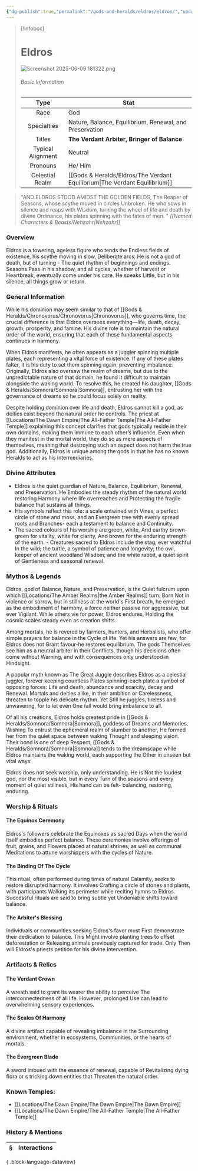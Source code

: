```yaml
---
{"dg-publish":true,"permalink":"/gods-and-heralds/eldros/eldros/","updated":"2025-06-10T19:02:19.733+01:00"}
---
```


> [!infobox]
> 
> # Eldros
> ![Screenshot 2025-06-09 181322.png](/img/user/Admin/Attachments/Screenshot%202025-06-09%20181322.png)
> ###### Basic Information
> 
> | Type | Stat |
> | :----: | --- |
> | Race | God |
> | Specialties | Nature, Balance, Equilibrium, Renewal, and Preservation |
> | Titles | **The Verdant Arbiter, Bringer of Balance** |
> | Typical Alignment | Neutral |
> | Pronouns | He/ Him |
> | Celestial Realm | [[Gods & Heralds/Eldros/The Verdant Equilibrium\|The Verdant Equilibrium]] |

> "AND ELDROS STOOD AMIDST THE GOLDEN FIELDS, The Reaper of Seasons, whose scythe moved in circles Unbroken. He who sows in silence and reaps with Wisdom, turning the wheel of life and death by divine Ordinance, his plates spinning with the fates of men. " <cite> [[Named Characters & Beasts/Nehzahr\|Nehzahr]] </cite>

### Overview
Eldros is a towering, ageless figure who tends the Endless fields of existence, his scythe moving in slow, Deliberate arcs. He is not a god of death, but of turning - The quiet rhythm of beginnings and endings. Seasons Pass in his shadow, and all cycles, whether of harvest or
Heartbreak, eventually come under his care. He speaks Little, but in his silence, all things grow or return.

### General Information
While his dominion may seem similar to that of [[Gods & Heralds/Chronovorus/Chronovorus\|Chronovorus]], who governs time, the crucial difference is that Eldros oversees everything—life, death, decay, growth, prosperity, and famine. His divine role is to maintain the natural order of the world, ensuring that each of these fundamental aspects continues in harmony.

When Eldros manifests, he often appears as a juggler spinning multiple plates, each representing a vital force of existence. If any of these plates falter, it is his duty to set them spinning again, preventing imbalance. Originally, Eldros also oversaw the realm of dreams, but due to the unpredictable nature of that domain, he found it difficult to maintain alongside the waking world. To resolve this, he created his daughter, [[Gods & Heralds/Somnora/Somnora\|Somnora]], entrusting her with the governance of dreams so he could focus solely on reality.

Despite holding dominion over life and death, Eldros cannot kill a god, as deities exist beyond the natural order he controls. The priest at [[Locations/The Dawn Empire/The All-Father Temple\|The All-Father Temple]] explaining this concept clarifies that gods typically reside in their own domains, making them immune to each other’s influence. Even when they manifest in the mortal world, they do so as mere aspects of themselves, meaning that destroying such an aspect does not harm the true god. Additionally, Eldros is unique among the gods in that he has no known Heralds to act as his intermediaries.

### Divine Attributes
- Eldros is the quiet guardian of Nature, Balance, Equilibrium, Renewal, and Preservation. He Embodies the steady rhythm of the natural world restoring Harmony where life overreaches and Protecting the fragile balance that sustains all things.
- His symbols reflect this role: a scale entwined with Vines, a perfect circle of stone and moss, and an Evergreen tree with evenly spread roots and Branches- each a testament to balance and Continuity.
- The sacred colours of his worship are green, white, And earthy brown-green for vitality, white for clarity, And brown for the enduring strength of the earth. - Creatures sacred to Eldros include the stag, ever watchful In the wild; the turtle, a symbol of patience and longevity; the owl, keeper of ancient woodland Wisdom; and the white rabbit, a quiet spirit of Gentleness and seasonal renewal.

### Mythos & Legends
Eldros, god of Balance, Nature, and Preservation, is the Quiet fulcrum upon which [[Locations/The Amber Realms\|the Amber Realms]] turn. Born Not in violence or sorrow, but in stillness at the world's First breath, he emerged as the embodiment of harmony, a force neither passive nor aggressive, but ever Vigilant. While others vie for power, Eldros endures, Holding the cosmic scales steady even as creation shifts.

Among mortals, he is revered by farmers, hunters, and Herbalists, who offer simple prayers for balance in the Cycle of life. Yet his answers are few, for Eldros does not Grant favour-he restores equilibrium. The gods Themselves see him as a neutral arbiter in their Conflicts, though his decisions often come without Warning, and with consequences only understood in Hindsight.

A popular myth known as The Great Juggle describes Eldros as a celestial juggler, forever keeping countless Plates spinning-each plate a symbol of opposing forces: Life and death, abundance and scarcity, decay and Renewal. Mortals and deities alike, in their ambition or
Carelessness, threaten to topple his delicate rhythm. Yet Still he juggles, tireless and unwavering, for to let even One fall would bring imbalance to all.

Of all his creations, Eldros holds greatest pride in [[Gods & Heralds/Somnora/Somnora\|Somnora]], goddess of Dreams and Memories. Wishing To entrust the ephemeral realm of slumber to another, He formed her from the quiet space between waking Thought and sleeping vision. Their bond is one of deep Respect, [[Gods & Heralds/Somnora/Somnora\|Somnora]] tends to the dreamscape while Eldros maintains the waking world, each supporting the Other in unseen but vital ways.

Eldros does not seek worship, only understanding. He is Not the loudest god, nor the most visible, but in every Turn of the seasons and every moment of quiet stillness, His hand can be felt- balancing, restoring, enduring.

### Worship & Rituals 
#### The Equinox Ceremony
Eldros's followers celebrate the Equinoxes as sacred Days when the world itself embodies perfect balance. These ceremonies involve offerings of fruit, grains, and Flowers placed at natural shrines, as well as communal Meditations to attune worshippers with the cycles of
Nature.

#### The Binding Of The Cycle
This ritual, often performed during times of natural Calamity, seeks to restore disrupted harmony. It involves Crafting a circle of stones and plants, with participants Walking its perimeter while reciting hymns to Eldros. Successful rituals are said to bring subtle yet
Undeniable shifts toward balance.

#### The Arbiter's Blessing 
Individuals or communities seeking Eldros's favor must First demonstrate their dedication to balance. This Might involve planting trees to offset deforestation or  Releasing animals previously captured for trade. Only Then will Eldros's priests petition for his divine
Intervention.

### Artifacts & Relics
#### The Verdant Crown
A wreath said to grant its wearer the ability to perceive  The interconnectedness of all life. However, prolonged Use can lead to overwhelming sensory experiences.

#### The Scales Of Harmony
A divine artifact capable of revealing imbalance in the Surrounding environment, whether in ecosystems, Communities, or the hearts of mortals.

#### The Evergreen Blade
A sword imbued with the essence of renewal, capable of  Revitalizing dying flora or s tricking down entities that Threaten the natural order.

### Known Temples:
- [[Locations/The Dawn Empire/The Dawn Empire\|The Dawn Empire]]
- [[Locations/The Dawn Empire/The All-Father Temple\|The All-Father Temple]]

### History & Mentions
| § | Interactions |
| - | ------------ |

{ .block-language-dataview}
